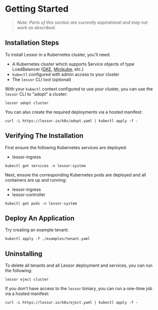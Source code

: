 # Getting Started

> *Note: Parts of this section are currently aspirational and may not work as described.*

## Installation Steps

To install Lessor in a Kubernetes cluster, you'll need:

- A Kubernetes cluster which supports Service objects of type LoadBalancer ([GKE](https://cloud.google.com/kubernetes-engine/), [Minikube](https://kubernetes.io/docs/getting-started-guides/minikube/#quickstart), etc.)
- `kubectl` configured with admin access to your cluster
- The `lessor` CLI tool (optional)

With your `kubectl` context configured to use your cluster, you can use the `lessor` CLI to "adopt" a cluster:

```
lessor adopt cluster
```

You can also create the required deployments via a hosted manifest:

```
curl -L https://lessor.io/k8s/adopt.yaml | kubectl apply -f -
```

## Verifying The Installation

First ensure the following Kubernetes services are deployed:

- lessor-ingress

```
kubectl get services -n lessor-system
```

Next, ensure the corresponding Kubernetes pods are deployed and all containers are up and running:

- lessor-ingress
- lessor-controller

```
kubectl get pods -n lessor-system
```

## Deploy An Application

Try creating an example tenant:

```
kubectl apply -f ./examples/tenant.yaml
```

## Uninstalling

To delete all tenants and all Lessor deployment and services, you can run the following:

```
lessor eject cluster
```

If you don't have access to the `lessor` biniary, you can run a one-time job via a hosted manifest:

```
curl -L https://lessor.io/k8s/eject.yaml | kubectl apply -f -
```
